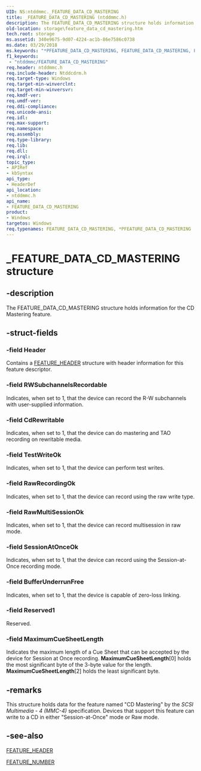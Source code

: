 ```yaml
---
UID: NS:ntddmmc._FEATURE_DATA_CD_MASTERING
title: _FEATURE_DATA_CD_MASTERING (ntddmmc.h)
description: The FEATURE_DATA_CD_MASTERING structure holds information for the CD Mastering feature.
old-location: storage\feature_data_cd_mastering.htm
tech.root: storage
ms.assetid: 340e9675-9d07-4224-ac1b-86e7586c0738
ms.date: 03/29/2018
ms.keywords: "*PFEATURE_DATA_CD_MASTERING, FEATURE_DATA_CD_MASTERING, FEATURE_DATA_CD_MASTERING structure [Storage Devices], PFEATURE_DATA_CD_MASTERING, PFEATURE_DATA_CD_MASTERING structure pointer [Storage Devices], _FEATURE_DATA_CD_MASTERING, ntddmmc/FEATURE_DATA_CD_MASTERING, ntddmmc/PFEATURE_DATA_CD_MASTERING, storage.feature_data_cd_mastering, structs-CD-ROM_f803f10f-2ef7-4e3b-9c16-1ed2f3c5b2a5.xml"
f1_keywords:
 - "ntddmmc/FEATURE_DATA_CD_MASTERING"
req.header: ntddmmc.h
req.include-header: Ntddcdrm.h
req.target-type: Windows
req.target-min-winverclnt: 
req.target-min-winversvr: 
req.kmdf-ver: 
req.umdf-ver: 
req.ddi-compliance: 
req.unicode-ansi: 
req.idl: 
req.max-support: 
req.namespace: 
req.assembly: 
req.type-library: 
req.lib: 
req.dll: 
req.irql: 
topic_type:
- APIRef
- kbSyntax
api_type:
- HeaderDef
api_location:
- ntddmmc.h
api_name:
- FEATURE_DATA_CD_MASTERING
product:
- Windows
targetos: Windows
req.typenames: FEATURE_DATA_CD_MASTERING, *PFEATURE_DATA_CD_MASTERING
---
```


# _FEATURE_DATA_CD_MASTERING structure


## -description


The FEATURE_DATA_CD_MASTERING structure holds information for the CD Mastering feature.


## -struct-fields




### -field Header

Contains a <a href="https://docs.microsoft.com/windows-hardware/drivers/ddi/ntddmmc/ns-ntddmmc-_feature_header">FEATURE_HEADER</a> structure with header information for this feature descriptor. 


### -field RWSubchannelsRecordable

Indicates, when set to 1, that the device can record the R-W subchannels with user-supplied information. 


### -field CdRewritable

Indicates, when set to 1, that the device can do mastering and TAO recording on rewritable media. 


### -field TestWriteOk

Indicates, when set to 1, that the device can perform test writes. 


### -field RawRecordingOk

Indicates, when set to 1, that the device can record using the raw write type. 


### -field RawMultiSessionOk

Indicates, when set to 1, that the device can record multisession in raw mode. 


### -field SessionAtOnceOk

Indicates, when set to 1, that the device can record using the Session-at-Once recording mode. 


### -field BufferUnderrunFree

Indicates, when set to 1, that the device is capable of zero-loss linking.


### -field Reserved1

Reserved. 


### -field MaximumCueSheetLength

Indicates the maximum length of a Cue Sheet that can be accepted by the device for Session at Once recording. <b>MaximumCueSheetLength</b>[0] holds the most significant byte of the 3-byte value for the length. <b>MaximumCueSheetLength</b>[2] holds the least significant byte. 


## -remarks



This structure holds data for the feature named "CD Mastering" by the <i>SCSI Multimedia - 4 (MMC-4)</i> specification. Devices that support this feature can write to a CD in either "Session-at-Once" mode or Raw mode. 




## -see-also




<a href="https://docs.microsoft.com/windows-hardware/drivers/ddi/ntddmmc/ns-ntddmmc-_feature_header">FEATURE_HEADER</a>



<a href="https://docs.microsoft.com/windows-hardware/drivers/ddi/ntddmmc/ne-ntddmmc-_feature_number">FEATURE_NUMBER</a>
 

 

